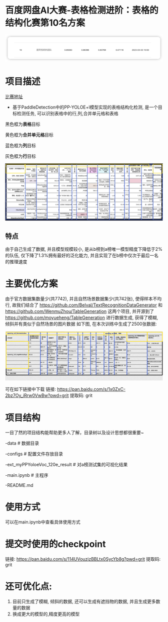 
# 百度网盘AI大赛-表格检测进阶：表格的结构化赛第10名方案

![排名信息](./img/%E6%8E%92%E5%90%8D%E4%BF%A1%E6%81%AF.png)

# 项目描述
[比赛地址](https://aistudio.baidu.com/aistudio/competition/detail/704/0/introduction)

- 基于PaddleDetection中的PP-YOLOE+l模型实现的表格结构化检测, 是一个目标检测任务, 可以识别表格中的行,列,合并单元格和表格

黑色框为**表格**目标

黄色框为**合并单元格**目标

蓝色框为**列**目标

灰色框为**行**目标

![](./ext_myPPYoloeVoc_120e_result/head_border_bottom_0_QU39EYP58E6VMUB50DFN.jpg)

## 特点

由于自己生成了数据, 并且模型规模较小, 是从b榜到a榜唯一模型精度下降低于2%的队伍, 仅下降了1.3%拥有最好的泛化能力, 并且实现了在b榜中仅次于最后一名的推理速度

# 主要优化方案

由于官方数据集数量少(共7742), 并且自然场景数据集少(共742张), 使得样本不均行, 故我们结合了 https://github.com/Belval/TextRecognitionDataGenerator 和 https://github.com/WenmuZhou/TableGeneration 这两个项目, 并开源到了 https://github.com/moyueheng/TableGeneration 进行数据生成, 获得了模糊, 倾斜并有类似于自然场景的图片数据
如下图, 在本次训练中生成了2500张数据:

![](./img/%E7%94%9F%E6%88%90%E5%9B%BE%E7%89%87.jpg)

可在如下链接中下载
链接: https://pan.baidu.com/s/1x0ZxC-2bz7Oy_iRrw0VwBw?pwd=grit 提取码: grit 


# 项目结构
一目了然的项目结构能帮助更多人了解，目录树以及设计思想都很重要~

-data # 数据目录

-configs # 配置文件存放目录

-ext_myPPYoloeVoc_120e_result # 对a榜测试集的可视化结果

-main.ipynb # 主程序

-README.md 

# 使用方式

可以在main.ipynb中查看具体使用方式

# 提交时使用的checkpoint
链接: https://pan.baidu.com/s/114UVouzjzBBLtx0SycYb8g?pwd=grit 提取码: grit 


# 还可优化点:
1. 目前只生成了模糊, 倾斜的数据, 还可以生成有遮挡物的数据, 并且生成更多数量的数据
2. 换成更大的模型的,精度更高的模型

